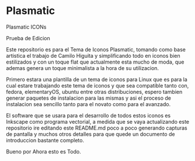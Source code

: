 Plasmatic
=========

Plasmatic ICONs

Prueba de Edicion

Este repositorio es para el Tema de Iconos Plasmatic, tomando como base artistica el trabajo de Camilo Higuita y simplificando todo en iconos bien estilizados y con un toque flat que actualmente esta mucho de moda, que ademas genera un toque minimalista a la hora de su utilizacion.

Primero estara una plantilla de un tema de iconos para Linux que es para la cual estare trabajando este tema de iconos y que sea compatible tanto con, fedora, elementaryOS, ubuntu entre otras distribuciones, espero tambien generar paquetes de instalacion para las mismas y asi el proceso de instalacion sea sencillo tanto para el novato como para el avanzado.

El software que se usara para el desarrollo de todos estos iconos es Inkscape como programa vectorial, a medida que se vaya actualizando este repositorio ire editando este README.md poco a poco generando capturas de pantalla y muchos otros detalles para que quede un documento de introduccion bastante completo.

Bueno por Ahora esto es Todo.
